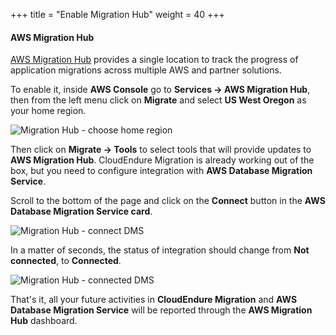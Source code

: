 +++
title = "Enable Migration Hub"
weight = 40
+++

#### AWS Migration Hub

<a href="https://aws.amazon.com/migration-hub/" target="_blank">AWS Migration Hub</a> provides a single location to track the progress of application migrations across multiple AWS and partner solutions.

To enable it, inside **AWS Console** go to **Services -> AWS Migration Hub**, then from the left menu click on **Migrate** and select **US West Oregon** as your home region.

![Migration Hub - choose home region](/intro/migration-hub-choose-home-region.png)

Then click on **Migrate -> Tools** to select tools that will provide updates to **AWS Migration Hub**. CloudEndure Migration is already working out of the box, but you need to configure integration with **AWS Database Migration Service**.

Scroll to the bottom of the page and click on the **Connect** button in the **AWS Database Migration Service card**.

![Migration Hub - connect DMS](/intro/migration-hub-connect-dms.png)

In a matter of seconds, the status of integration should change from **Not connected**, to **Connected**.

![Migration Hub - connected DMS](/intro/migration-hub-connect-dms-connected.png)

That's it, all your future activities in **CloudEndure Migration** and **AWS Database Migration Service** will be reported through the **AWS Migration Hub** dashboard.
